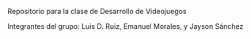 Repositorio para la clase de Desarrollo de Videojuegos

Integrantes del grupo: Luis D. Ruiz, Emanuel Morales, y Jayson Sánchez
